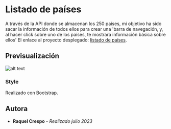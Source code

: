 # Listado de países


A través de la API donde se almacenan los 250 países, mi objetivo ha sido sacar la información de todos ellos para crear una 'barra de navegación, y, al hacer click sobre uno de los países, te mostrara información básica sobre ellos'
El enlace al proyecto desplegado: [listado de países](https://countrieslist-raquecre.netlify.app/).

## Previsualización

![alt text](https://i.imgur.com/vjTwf7p.png)



### Style 

Realizado con Bootstrap.


## Autora

  - **Raquel Crespo** - *Realizado julio 2023*
    

